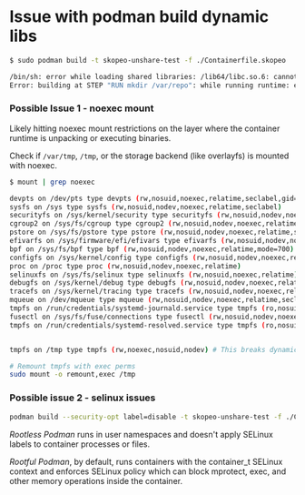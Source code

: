 # Issue with podman build dynamic libs

```bash
$ sudo podman build -t skopeo-unshare-test -f ./Containerfile.skopeo

/bin/sh: error while loading shared libraries: /lib64/libc.so.6: cannot apply additional memory protection after relocation: Permission denied
Error: building at STEP "RUN mkdir /var/repo": while running runtime: exit status 127
```

### Possible Issue 1 - noexec mount

Likely hitting noexec mount restrictions on the layer where the container runtime is unpacking or executing binaries.

Check if `/var/tmp`, `/tmp`, or the storage backend (like overlayfs) is mounted with noexec.

```bash
$ mount | grep noexec

devpts on /dev/pts type devpts (rw,nosuid,noexec,relatime,seclabel,gid=5,mode=620,ptmxmode=000)
sysfs on /sys type sysfs (rw,nosuid,nodev,noexec,relatime,seclabel)
securityfs on /sys/kernel/security type securityfs (rw,nosuid,nodev,noexec,relatime)
cgroup2 on /sys/fs/cgroup type cgroup2 (rw,nosuid,nodev,noexec,relatime,seclabel,nsdelegate,memory_recursiveprot)
pstore on /sys/fs/pstore type pstore (rw,nosuid,nodev,noexec,relatime,seclabel)
efivarfs on /sys/firmware/efi/efivars type efivarfs (rw,nosuid,nodev,noexec,relatime)
bpf on /sys/fs/bpf type bpf (rw,nosuid,nodev,noexec,relatime,mode=700)
configfs on /sys/kernel/config type configfs (rw,nosuid,nodev,noexec,relatime)
proc on /proc type proc (rw,nosuid,nodev,noexec,relatime)
selinuxfs on /sys/fs/selinux type selinuxfs (rw,nosuid,noexec,relatime)
debugfs on /sys/kernel/debug type debugfs (rw,nosuid,nodev,noexec,relatime,seclabel)
tracefs on /sys/kernel/tracing type tracefs (rw,nosuid,nodev,noexec,relatime,seclabel)
mqueue on /dev/mqueue type mqueue (rw,nosuid,nodev,noexec,relatime,seclabel)
tmpfs on /run/credentials/systemd-journald.service type tmpfs (ro,nosuid,nodev,noexec,relatime,nosymfollow,seclabel,size=1024k,nr_inodes=1024,mode=700,inode64,noswap)
fusectl on /sys/fs/fuse/connections type fusectl (rw,nosuid,nodev,noexec,relatime)
tmpfs on /run/credentials/systemd-resolved.service type tmpfs (ro,nosuid,nodev,noexec,relatime,nosymfollow,seclabel,size=1024k,nr_inodes=1024,mode=700,inode64,noswap)


tmpfs on /tmp type tmpfs (rw,noexec,nosuid,nodev) # This breaks dynamic linker behaviour

# Remount tmpfs with exec perms
sudo mount -o remount,exec /tmp
```

### Possible issue 2 - selinux issues

```bash
podman build --security-opt label=disable -t skopeo-unshare-test -f ./Containerfile.skopeo
```

*Rootless Podman* runs in user namespaces and doesn't apply SELinux labels to container processes or files.

*Rootful Podman*, by default, runs containers with the container_t SELinux context and enforces SELinux policy 
which can block mprotect, exec, and other memory operations inside the container.
